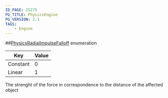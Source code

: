 ```yaml
---
ID_PAGE: 25275
PG_TITLE: PhysicsEngine
PG_VERSION: 2.1
TAGS:
    - Engine
---
```

##[PhysicsRadialImpulseFalloff](/classes/3.1/PhysicsRadialImpulseFalloff) enumeration

Key | Value
---|---
Constant | 0
Linear | 1
The strenght of the force in correspondence to the distance of the affected object

